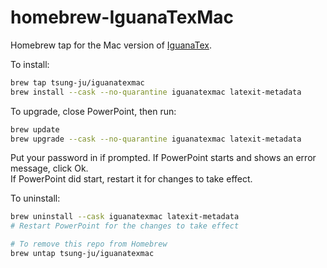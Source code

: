 # homebrew-IguanaTexMac

Homebrew tap for the Mac version of [IguanaTex](https://github.com/Jonathan-LeRoux/IguanaTex).

To install:
```sh
brew tap tsung-ju/iguanatexmac
brew install --cask --no-quarantine iguanatexmac latexit-metadata
```

To upgrade, close PowerPoint, then run:
```sh
brew update
brew upgrade --cask --no-quarantine iguanatexmac latexit-metadata
```
Put your password in if prompted. If PowerPoint starts and shows an error message, click Ok.   
If PowerPoint did start, restart it for changes to take effect. 

To uninstall:
```sh
brew uninstall --cask iguanatexmac latexit-metadata
# Restart PowerPoint for the changes to take effect

# To remove this repo from Homebrew
brew untap tsung-ju/iguanatexmac
```
